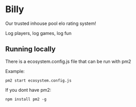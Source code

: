 # Billy

Our trusted inhouse pool elo rating system!

Log players, log games, log fun

## Running locally

There is a ecosystem.config.js file that can be run with pm2

Example:

```
pm2 start ecosystem.config.js
```

If you dont have pm2:

```
npm install pm2 -g
```
